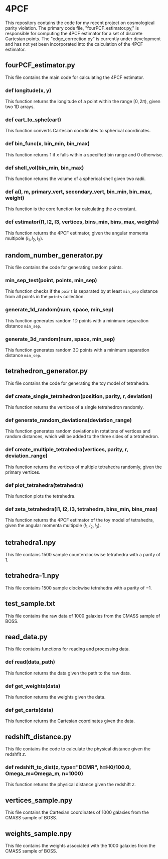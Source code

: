 # 4PCF
This repository contains the code for my recent project on cosmological parity violation. The primary code file, "fourPCF_estimator.py," is responsible for computing the 4PCF estimator for a set of discrete Cartesian points.
The "edge_correction.py" is currently under development and has not yet been incorporated into the calculation of the 4PCF estimator.

## fourPCF_estimator.py
This file contains the main code for calculating the 4PCF estimator.

### def longitude(x, y)
This function returns the longitude of a point within the range $[0, 2\pi)$, given two 1D arrays.

### def cart_to_sphe(cart)
This function converts Cartesian coordinates to spherical coordinates.

### def bin_func(x, bin_min, bin_max)
This function returns $1$ if $x$ falls within a specified bin range and $0$ otherwise.

### def shell_vol(bin_min, bin_max)
This function returns the volume of a spherical shell given two radii.

### def a(l, m, primary_vert, secondary_vert, bin_min, bin_max, weight)
This function is the core function for calculating the $a$ constant.

### def estimator(l1, l2, l3, vertices, bins_min, bins_max, weights)
This function returns the 4PCF estimator, given the angular momenta multipole $(l_{1}, l_{2}, l_{3})$.

## random_number_generator.py
This file contains the code for generating random points.

### min_sep_test(point, points, min_sep)
This function checks if the `point` is separated by at least `min_sep` distance from all points in the `points` collection.

### generate_1d_random(num, space, min_sep)
This function generates random 1D points with a minimum separation distance `min_sep`.

### generate_3d_random(num, space, min_sep)
This function generates random 3D points with a minimum separation distance `min_sep`.

## tetrahedron_generator.py
This file contains the code for generating the toy model of tetrahedra.

### def create_single_tetrahedron(position, parity, r, deviation)
This function returns the vertices of a single tetrahedron randomly.

### def generate_random_deviations(deviation_range)
This function generates random deviations in rotations of vertices and random distances, which will be added to the three sides of a tetrahedron.

### def create_multiple_tetrahedra(vertices, parity, r, deviation_range)
This function returns the vertices of multiple tetrahedra randomly, given the primary vertices.

### def plot_tetrahedra(tetrahedra)
This function plots the tetrahedra.

### def zeta_tetrahedra(l1, l2, l3, tetrahedra, bins_min, bins_max)
This function returns the 4PCF estimator of the toy model of tetrahedra, given the angular momenta multipole $(l_{1}, l_{2}, l_{3})$.

## tetrahedra1.npy
This file contains 1500 sample counterclockwise tetrahedra with a parity of $1$.

## tetrahedra-1.npy
This file contains 1500 sample clockwise tetrahedra with a parity of $-1$.

## test_sample.txt
This file contains the raw data of 1000 galaxies from the CMASS sample of BOSS.

## read_data.py
This file contains functions for reading and processing data.

### def read(data_path)
This function returns the data given the path to the raw data.

### def get_weights(data)
This function returns the weights given the data.

### def get_carts(data)
This function returns the Cartesian coordinates given the data.

## redshift_distance.py
This file contains the code to calculate the physical distance given the redshfit $z$.

### def redshift_to_dist(z, type="DCMR", h=H0/100.0, Omega_m=Omega_m, n=1000)
This function returns the physical distance given the redshift $z$.

## vertices_sample.npy
This file contains the Cartesian coordinates of 1000 galaxies from the CMASS sample of BOSS.

## weights_sample.npy
This file contains the weights associated with the 1000 galaxies from the CMASS sample of BOSS.
